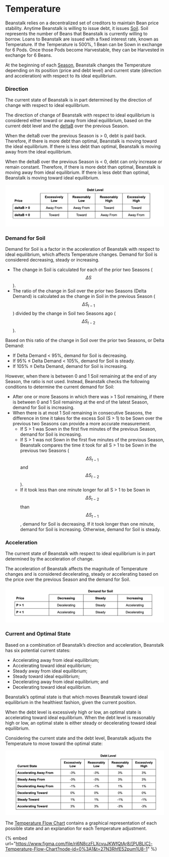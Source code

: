 # Temperature

Beanstalk relies on a decentralized set of creditors to maintain Bean price stability. Anytime Beanstalk is willing to issue debt, it issues [Soil](../farm/field.md#soil). Soil represents the number of Beans that Beanstalk is currently willing to borrow. Loans to Beanstalk are issued with a fixed interest rate, known as Temperature. If the Temperature is 500%, 1 Bean can be Sown in exchange for 6 Pods. Once those Pods become Harvestable, they can be Harvested in exchange for 6 Beans.

At the beginning of each [Season](../farm/sun.md), Beanstalk changes the Temperature depending on its position (price and debt level) and current state (direction and acceleration) with respect to its ideal equilibrium.

### **Direction**

The current state of Beanstalk is in part determined by the direction of change with respect to ideal equilibrium.

The direction of change of Beanstalk with respect to ideal equilibrium is considered either toward or away from ideal equilibrium, based on the current debt level and the [deltaB](../protocol/glossary.md#deltab) over the previous Season.

When the deltaB over the previous Season is > 0, debt is paid back. Therefore, if there is more debt than optimal, Beanstalk is moving toward the ideal equilibrium. If there is less debt than optimal, Beanstalk is moving away from the ideal equilibrium.

When the deltaB over the previous Season is < 0, debt can only increase or remain constant. Therefore, if there is more debt than optimal, Beanstalk is moving away from ideal equilibrium. If there is less debt than optimal, Beanstalk is moving toward ideal equilibrium.

![](../.gitbook/assets/direction.png)

### **Demand for Soil**

Demand for Soil is a factor in the acceleration of Beanstalk with respect to ideal equilibrium, which affects Temperature changes. Demand for Soil is considered decreasing, steady or increasing.

* The change in Soil is calculated for each of the prior two Seasons ($$\Delta S$$).&#x20;
* The ratio of the change in Soil over the prior two Seasons (Delta Demand) is calculated as the change in Soil in the previous Season ($$\Delta S_{t-1}$$) divided by the change in Soil two Seasons ago ($$\Delta S_{t-2}$$).

Based on this ratio of the change in Soil over the prior two Seasons, or Delta Demand:

* If Delta Demand < 95%, demand for Soil is decreasing.
* If 95% ≤ Delta Demand < 105%, demand for Soil is steady.
* If 105% ≤ Delta Demand, demand for Soil is increasing.

However, when there is between 0 and 1 Soil remaining at the end of any Season, the ratio is not used. Instead, Beanstalk checks the following conditions to determine the current demand for Soil:

* After one or more Seasons in which there was > 1 Soil remaining, if there is between 0 and 1 Soil remaining at the end of the latest Season, demand for Soil is increasing.
* When there is at most 1 Soil remaining in consecutive Seasons, the difference in time it takes for the excess Soil (S > 1) to be Sown over the previous two Seasons can provide a more accurate measurement.
  * If S > 1 was Sown in the first five minutes of the previous Season, demand for Soil is increasing.
  * If S > 1 was not Sown in the first five minutes of the previous Season, Beanstalk compares the time it took for all S > 1 to be Sown in the previous two Seasons ($$\Delta S_{t-1}$$ and $$\Delta S_{t-2}$$).
  * If it took less than one minute longer for all S > 1 to be Sown in $$\Delta S_{t-2}$$ than $$\Delta S_{t-1}$$, demand for Soil is decreasing. If it took longer than one minute, demand for Soil is increasing. Otherwise, demand for Soil is steady.

### **Acceleration**

The current state of Beanstalk with respect to ideal equilibrium is in part determined by the acceleration of change.

The acceleration of Beanstalk affects the magnitude of Temperature changes and is considered decelerating, steady or accelerating based on the price over the previous Season and the demand for Soil.

![](../.gitbook/assets/demand-for-soil.png)

### **Current and Optimal State**

Based on a combination of Beanstalk’s direction and acceleration, Beanstalk has six potential current states:

* Accelerating away from ideal equilibrium;
* Accelerating toward ideal equilibrium;
* Steady away from ideal equilibrium;
* Steady toward ideal equilibrium;
* Decelerating away from ideal equilibrium; and
* Decelerating toward ideal equilibrium.

Beanstalk’s optimal state is that which moves Beanstalk toward ideal equilibrium in the healthiest fashion, given the current position.

When the debt level is excessively high or low, an optimal state is accelerating toward ideal equilibrium. When the debt level is reasonably high or low, an optimal state is either steady or decelerating toward ideal equilibrium.

Considering the current state and the debt level, Beanstalk adjusts the Temperature to move toward the optimal state:

![](../.gitbook/assets/temperature-changes.png)

The [Temperature Flow Chart](https://www.figma.com/file/ri6N8czFLXcvuJKWfQtAr8/\[PUBLIC]-Temperature-Flow-Chart?node-id=0%3A1\&t=27N3RhfE52pum1U8-1) contains a graphical representation of each possible state and an explanation for each Temperature adjustment.

{% embed url="https://www.figma.com/file/ri6N8czFLXcvuJKWfQtAr8/[PUBLIC]-Temperature-Flow-Chart?node-id=0%3A1&t=27N3RhfE52pum1U8-1" %}

